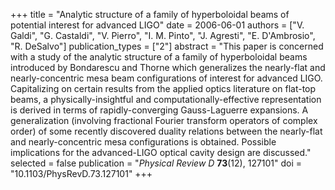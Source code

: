 +++
title = "Analytic structure of a family of hyperboloidal beams of potential interest for advanced LIGO"
date = 2006-06-01
authors = ["V. Galdi", "G. Castaldi", "V. Pierro", "I. M. Pinto", "J. Agresti", "E. D'Ambrosio", "R. DeSalvo"]
publication_types = ["2"]
abstract = "This paper is concerned with a study of the analytic structure of a family of hyperboloidal beams introduced by Bondarescu and Thorne which generalizes the nearly-flat and nearly-concentric mesa beam configurations of interest for advanced LIGO. Capitalizing on certain results from the applied optics literature on flat-top beams, a physically-insightful and computationally-effective representation is derived in terms of rapidly-converging Gauss-Laguerre expansions. A generalization (involving fractional Fourier transform operators of complex order) of some recently discovered duality relations between the nearly-flat and nearly-concentric mesa configurations is obtained. Possible implications for the advanced-LIGO optical cavity design are discussed."
selected = false
publication = "*Physical Review D* **73**(12), 127101"
doi = "10.1103/PhysRevD.73.127101"
+++
